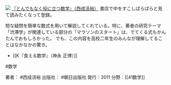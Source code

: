 
[![](https://images-fe.ssl-images-amazon.com/images/I/41ETJu5LukL._SL160_.jpg)](http://www.amazon.co.jp/exec/obidos/ASIN/4255005753/choiyaki81-22/ref=nosim)
[『とんでもなく役に立つ数学』（西成活裕）](http://www.amazon.co.jp/exec/obidos/ASIN/4255005753/choiyaki81-22/ref=nosim)
書店で中をすこしぱらぱらと見て読みたくなって登録。

短な疑問を簡単な数式を用いて解説してくれている。特に、著者の研究テーマ「渋滞学」が関連している部分の「マラソンのスタート」は、でてくる式もかんたんでおもしろかった。
でも、この内容を高校二年生のみんなが理解してることはなかなかの驚き。

- [[K『食える数学』（神永 正博）]]

#数学

著者： #西成活裕 
出版社： #朝日出版社
発行：2011
分野：[[41数学]]